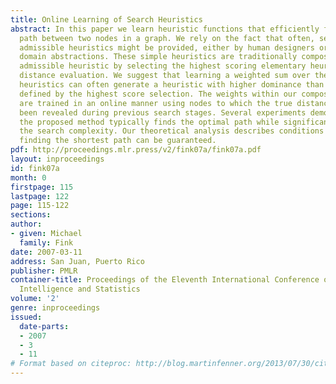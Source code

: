 ```yaml
---
title: Online Learning of Search Heuristics
abstract: In this paper we learn heuristic functions that efficiently find the shortest
  path between two nodes in a graph. We rely on the fact that often, several elementary
  admissible heuristics might be provided, either by human designers or from formal
  domain abstractions. These simple heuristics are traditionally composed into a new
  admissible heuristic by selecting the highest scoring elementary heuristic in each
  distance evaluation. We suggest that learning a weighted sum over the elementary
  heuristics can often generate a heuristic with higher dominance than the heuristic
  defined by the highest score selection. The weights within our composite heuristic
  are trained in an online manner using nodes to which the true distance has already
  been revealed during previous search stages. Several experiments demonstrate that
  the proposed method typically finds the optimal path while significantly reducing
  the search complexity. Our theoretical analysis describes conditions under which
  finding the shortest path can be guaranteed.
pdf: http://proceedings.mlr.press/v2/fink07a/fink07a.pdf
layout: inproceedings
id: fink07a
month: 0
firstpage: 115
lastpage: 122
page: 115-122
sections: 
author:
- given: Michael
  family: Fink
date: 2007-03-11
address: San Juan, Puerto Rico
publisher: PMLR
container-title: Proceedings of the Eleventh International Conference on Artificial
  Intelligence and Statistics
volume: '2'
genre: inproceedings
issued:
  date-parts:
  - 2007
  - 3
  - 11
# Format based on citeproc: http://blog.martinfenner.org/2013/07/30/citeproc-yaml-for-bibliographies/
---
```

